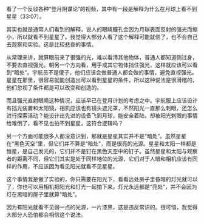 看了一个反驳各种“登月阴谋论”的视频，其中有一段是解释为什么在月球上看不到星星（33:07）。

<div id="youtube2-DxW__ZtZApo" class="youtube-wrap" data-attrs="{&quot;videoId&quot;:&quot;DxW__ZtZApo&quot;,&quot;startTime&quot;:&quot;1987&quot;,&quot;endTime&quot;:null}">



其实也就是通常人们看到的解释，说人的眼睛瞳孔会因为月球表面反射的强光而缩小，所以就看不到星星了。我觉得大部分人看了这个解释可能就信了，也不会自己去观察和实验。这是比较悲哀的事情。

从常理来讲，就算眼前来了很强的光，难以看清其他物体，普通人都知道侧过身，不要去直视强光。朝另一个方向看，用手或其它物体挡住强光，这样就应该可以看到“暗处”。宇航员不是傻子，他们应该会做普通人都会做的事情，避免直视强光。星星在那里，很容易就能创造出可以看到星星的条件。所以这种说法是很滑稽的，他们忽视了条件都是可以改变和创造的。

而且强光直射眼睛这种情况，应该早已在登月计划的考虑之中。宇航服上应该设计有挡光装置和太阳镜，相机应该也有镜头遮光罩，不然阳光一直那么刺眼，还怎么进行探索活动？能设计出先进的设备飞到月球，能安全着陆，却被阳光刺眼的事情给难倒了，看不见也拍不到星星，这符合逻辑吗？

另一个方面可能很多人都没意识到，那就是星星其实并不是“暗处”。虽然星星在“黑色天空”里，但它们并不算是“暗处”，而是很亮的光源。星星和太阳一样都是恒星，是自己发光的，它们并不是钉在黑色天空中的钉子。虽然星星和太阳与观察者的距离不同，但它们其实是处于同样地位的光源，它们对于人眼和相机应该有同样的作用，不应该因为看见阳光就看不见星星。

这个事情我是做了实验的，你只需要在阳光下，看看远处房子里昏暗的灯光就可以了，你也可以用相机把阳光和灯光一起拍下来。灯光永远都是“亮处”，并不会因为灯在黑暗的屋子里就算“暗处”。

因为有阳光就看不见弱一点的光源，一片漆黑，这是违反常识的。很可惜，我觉得大部分人恐怕都会相信这个说法。
